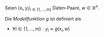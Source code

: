 Seien $(x_i, y_i)_{i \in \{ 1, \dots, m \}}$ Daten-Paare, $w \in \mathbb{R}^n$.

Die *Modellfunktion* $g$ ist definiert als
- $\forall i \in \{ 1, \dots, m \} : y_i \approx g(x_i, w)$